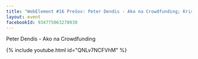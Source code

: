 ```yaml
---
title: "WebElement #16 Prešov: Peter Dendis - Ako na Crowdfunding; Kristína Šebejová - Ta Take Town"
layout: event
facebookId: 934775063278930
---
```


Peter Dendis - Ako na Crowdfunding

{% include youtube.html id="QNLv7NCFVhM" %}